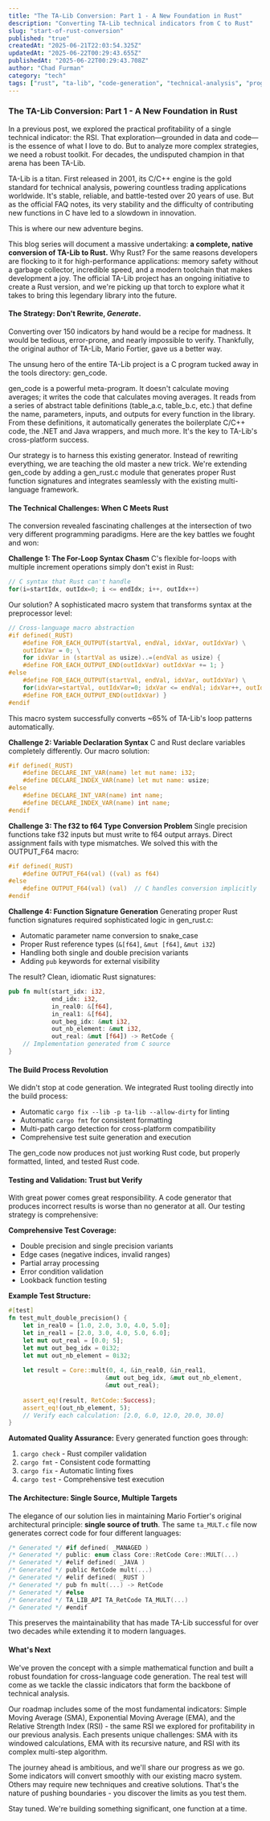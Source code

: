 ```yaml
---
title: "The TA-Lib Conversion: Part 1 - A New Foundation in Rust"
description: "Converting TA-Lib technical indicators from C to Rust"
slug: "start-of-rust-conversion"
published: "true"
createdAt: "2025-06-21T22:03:54.325Z"
updatedAt: "2025-06-22T00:29:43.655Z"
publishedAt: "2025-06-22T00:29:43.708Z"
author: "Chad Furman"
category: "tech"
tags: ["rust", "ta-lib", "code-generation", "technical-analysis", "programming"]
---
```


### **The TA-Lib Conversion: Part 1 \- A New Foundation in Rust**

In a previous post, we explored the practical profitability of a single technical indicator: the RSI. That exploration—grounded in data and code—is the essence of what I love to do. But to analyze more complex strategies, we need a robust toolkit. For decades, the undisputed champion in that arena has been TA-Lib.

 TA-Lib is a titan. First released in 2001, its C/C++ engine is the gold standard for technical analysis, powering countless trading applications worldwide. It's stable, reliable, and battle-tested over 20 years of use. But as the official FAQ notes, its very stability and the difficulty of contributing new functions in C have led to a slowdown in innovation.

This is where our new adventure begins.

This blog series will document a massive undertaking: **a complete, native conversion of TA-Lib to Rust.** Why Rust? For the same reasons developers are flocking to it for high-performance applications: memory safety without a garbage collector, incredible speed, and a modern toolchain that makes development a joy. The official TA-Lib project has an ongoing initiative to create a Rust version, and we're picking up that torch to explore what it takes to bring this legendary library into the future.

#### **The Strategy: Don't Rewrite, *Generate*.**

Converting over 150 indicators by hand would be a recipe for madness. It would be tedious, error-prone, and nearly impossible to verify. Thankfully, the original author of TA-Lib, Mario Fortier, gave us a better way.

The unsung hero of the entire TA-Lib project is a C program tucked away in the tools directory: gen\_code.

gen\_code is a powerful meta-program. It doesn't calculate moving averages; it writes the code that calculates moving averages. It reads from a series of abstract table definitions (table\_a.c, table\_b.c, etc.) that define the name, parameters, inputs, and outputs for every function in the library. From these definitions, it automatically generates the boilerplate C/C++ code, the .NET and Java wrappers, and much more. It's the key to TA-Lib's cross-platform success.

Our strategy is to harness this existing generator. Instead of rewriting everything, we are teaching the old master a new trick. We're extending gen\_code by adding a gen\_rust.c module that generates proper Rust function signatures and integrates seamlessly with the existing multi-language framework.

#### **The Technical Challenges: When C Meets Rust**

The conversion revealed fascinating challenges at the intersection of two very different programming paradigms. Here are the key battles we fought and won:

**Challenge 1: The For-Loop Syntax Chasm**
C's flexible for-loops with multiple increment operations simply don't exist in Rust:
```c
// C syntax that Rust can't handle
for(i=startIdx, outIdx=0; i <= endIdx; i++, outIdx++)
```

Our solution? A sophisticated macro system that transforms syntax at the preprocessor level:
```c
// Cross-language macro abstraction
#if defined(_RUST)
    #define FOR_EACH_OUTPUT(startVal, endVal, idxVar, outIdxVar) \
    outIdxVar = 0; \
    for idxVar in (startVal as usize)..=(endVal as usize) {
    #define FOR_EACH_OUTPUT_END(outIdxVar) outIdxVar += 1; }
#else
    #define FOR_EACH_OUTPUT(startVal, endVal, idxVar, outIdxVar) \
    for(idxVar=startVal, outIdxVar=0; idxVar <= endVal; idxVar++, outIdxVar++) {
    #define FOR_EACH_OUTPUT_END(outIdxVar) }
#endif
```

This macro system successfully converts ~65% of TA-Lib's loop patterns automatically.

**Challenge 2: Variable Declaration Syntax**
C and Rust declare variables completely differently. Our macro solution:
```c
#if defined(_RUST)
    #define DECLARE_INT_VAR(name) let mut name: i32;
    #define DECLARE_INDEX_VAR(name) let mut name: usize;
#else
    #define DECLARE_INT_VAR(name) int name;
    #define DECLARE_INDEX_VAR(name) int name;
#endif
```

**Challenge 3: The f32 to f64 Type Conversion Problem**
Single precision functions take f32 inputs but must write to f64 output arrays. Direct assignment fails with type mismatches. We solved this with the OUTPUT_F64 macro:
```c
#if defined(_RUST)
    #define OUTPUT_F64(val) ((val) as f64)
#else
    #define OUTPUT_F64(val) (val)  // C handles conversion implicitly
#endif
```

**Challenge 4: Function Signature Generation**
Generating proper Rust function signatures required sophisticated logic in gen_rust.c:
- Automatic parameter name conversion to snake_case
- Proper Rust reference types (`&[f64]`, `&mut [f64]`, `&mut i32`)
- Handling both single and double precision variants
- Adding `pub` keywords for external visibility

The result? Clean, idiomatic Rust signatures:
```rust
pub fn mult(start_idx: i32,
            end_idx: i32, 
            in_real0: &[f64],
            in_real1: &[f64],
            out_beg_idx: &mut i32,
            out_nb_element: &mut i32,
            out_real: &mut [f64]) -> RetCode {
    // Implementation generated from C source
}
```

#### **The Build Process Revolution**

We didn't stop at code generation. We integrated Rust tooling directly into the build process:
- Automatic `cargo fix --lib -p ta-lib --allow-dirty` for linting
- Automatic `cargo fmt` for consistent formatting  
- Multi-path cargo detection for cross-platform compatibility
- Comprehensive test suite generation and execution

The gen_code now produces not just working Rust code, but properly formatted, linted, and tested Rust code.

#### **Testing and Validation: Trust but Verify**

With great power comes great responsibility. A code generator that produces incorrect results is worse than no generator at all. Our testing strategy is comprehensive:

**Comprehensive Test Coverage:**
- Double precision and single precision variants
- Edge cases (negative indices, invalid ranges)
- Partial array processing
- Error condition validation
- Lookback function testing

**Example Test Structure:**
```rust
#[test]
fn test_mult_double_precision() {
    let in_real0 = [1.0, 2.0, 3.0, 4.0, 5.0];
    let in_real1 = [2.0, 3.0, 4.0, 5.0, 6.0];
    let mut out_real = [0.0; 5];
    let mut out_beg_idx = 0i32;
    let mut out_nb_element = 0i32;
    
    let result = Core::mult(0, 4, &in_real0, &in_real1, 
                           &mut out_beg_idx, &mut out_nb_element, 
                           &mut out_real);
    
    assert_eq!(result, RetCode::Success);
    assert_eq!(out_nb_element, 5);
    // Verify each calculation: [2.0, 6.0, 12.0, 20.0, 30.0]
}
```

**Automated Quality Assurance:**
Every generated function goes through:
1. `cargo check` - Rust compiler validation
2. `cargo fmt` - Consistent code formatting
3. `cargo fix` - Automatic linting fixes
4. `cargo test` - Comprehensive test execution

#### **The Architecture: Single Source, Multiple Targets**

The elegance of our solution lies in maintaining Mario Fortier's original architectural principle: **single source of truth**. The same `ta_MULT.c` file now generates correct code for four different languages:

```c
/* Generated */ #if defined( _MANAGED )
/* Generated */ public: enum class Core::RetCode Core::MULT(...)
/* Generated */ #elif defined( _JAVA )
/* Generated */ public RetCode mult(...)
/* Generated */ #elif defined( _RUST )
/* Generated */ pub fn mult(...) -> RetCode
/* Generated */ #else
/* Generated */ TA_LIB_API TA_RetCode TA_MULT(...)
/* Generated */ #endif
```

This preserves the maintainability that has made TA-Lib successful for over two decades while extending it to modern languages.

#### **What's Next**

We've proven the concept with a simple mathematical function and built a robust foundation for cross-language code generation. The real test will come as we tackle the classic indicators that form the backbone of technical analysis.

Our roadmap includes some of the most fundamental indicators: Simple Moving Average (SMA), Exponential Moving Average (EMA), and the Relative Strength Index (RSI) - the same RSI we explored for profitability in our previous analysis. Each presents unique challenges: SMA with its windowed calculations, EMA with its recursive nature, and RSI with its complex multi-step algorithm.

The journey ahead is ambitious, and we'll share our progress as we go. Some indicators will convert smoothly with our existing macro system. Others may require new techniques and creative solutions. That's the nature of pushing boundaries - you discover the limits as you test them.

Stay tuned. We're building something significant, one function at a time.